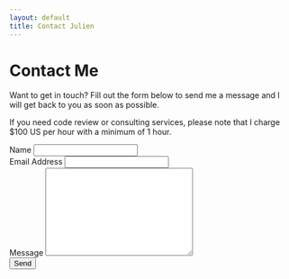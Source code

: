 ```yaml
---
layout: default
title: Contact Julien
---
```


<div id="contact">
  <h1 class="pageTitle">Contact Me</h1>
  <div class="contactContent">
    <p>Want to get in touch? Fill out the form below to send me a message and I will get back to you as soon as possible.</p>
    <p>If you need code review or consulting services, please note that I charge $100 US per hour with a minimum of 1 hour.</p>
  </div>
  <form action="https://formspree.io/{{ site.social.email }}" method="post" id="contact-form">
    <label for="name">Name</label>
    <input type="text" id="name" name="name" class="full-width"><br>
    <label for="email">Email Address</label>
    <input type="email" id="email" name="_replyto" class="full-width"><br>
    <label for="message">Message</label>
    <textarea name="message" id="message" cols="30" rows="10" class="full-width"></textarea><br>
    <input type="submit" id="form-submit-button" value="Send" class="button">
  </form>
</div>
